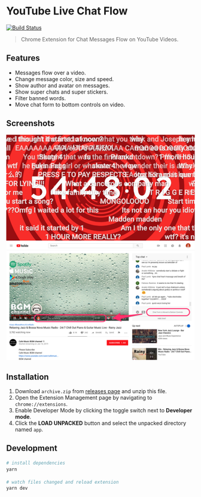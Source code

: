 # YouTube Live Chat Flow
[![Build Status](https://travis-ci.com/fiahfy/youtube-live-chat-flow.svg?branch=master)](https://travis-ci.com/fiahfy/youtube-live-chat-flow)

> Chrome Extension for Chat Messages Flow on YouTube Videos.


## Features
* Messages flow over a video.
* Change message color, size and speed.
* Show author and avatar on messages.
* Show super chats and super stickers.
* Filter banned words.
* Move chat form to bottom controls on video.


## Screenshots
![screenshot](.github/img/screenshot1.png)
![screenshot](.github/img/screenshot2.png)


## Installation
1. Download `archive.zip` from [releases page](https://github.com/fiahfy/youtube-live-chat-flow/releases) and unzip this file.
2. Open the Extension Management page by navigating to `chrome://extensions`.
3. Enable Developer Mode by clicking the toggle switch next to **Developer mode**.
4. Click the **LOAD UNPACKED** button and select the unpacked directory named `app`.


## Development
``` bash
# install dependencies
yarn

# watch files changed and reload extension
yarn dev
```
